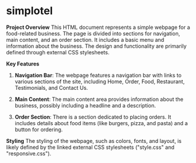 # simplotel
**Project Overview**
This HTML document represents a simple webpage for a food-related business. The page is divided into sections for navigation, main content, and an order section. It includes a basic menu and information about the business. The design and functionality are primarily defined through external CSS stylesheets.

**Key Features**
1. **Navigation Bar**: The webpage features a navigation bar with links to various sections of the site, including Home, Order, Food, Restaurant, Testimonials, and Contact Us.

2. **Main Content**: The main content area provides information about the business, possibly including a headline and a description.

3. **Order Section**: There is a section dedicated to placing orders. It includes details about food items (like burgers, pizza, and pasta) and a button for ordering.

**Styling**
The styling of the webpage, such as colors, fonts, and layout, is likely defined by the linked external CSS stylesheets ("style.css" and "responsive.css").
